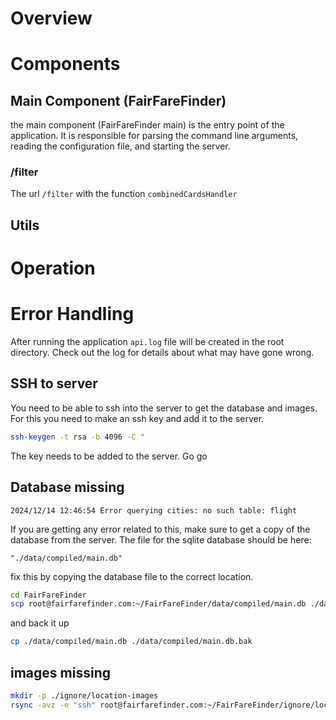 # Overview

# Components

## Main Component (FairFareFinder)

the main component (FairFareFinder main) is the entry point of the application. It is responsible for parsing the command line arguments, reading the configuration file, and starting the server.

### /filter

The url `/filter` with the function `combinedCardsHandler`

## Utils

# Operation

# Error Handling

After running the application `api.log` file will be created in the root directory. Check out the log for details about what may have gone wrong.

## SSH to server

You need to be able to ssh into the server to get the database and images. For this you need to make an ssh key and add it to the server.

<!-- we will update this when the next person needs to do it -->

```bash
ssh-keygen -t rsa -b 4096 -C "
```

The key needs to be added to the server. Go go

## Database missing

```text
2024/12/14 12:46:54 Error querying cities: no such table: flight
```

If you are getting any error related to this, make sure to get a copy of the database from the server.
The file for the sqlite database should be here:

```
"./data/compiled/main.db"
```

fix this by copying the database file to the correct location.

```bash
cd FairFareFinder
scp root@fairfarefinder.com:~/FairFareFinder/data/compiled/main.db ./data/compiled/main.db
```

and back it up

```bash
cp ./data/compiled/main.db ./data/compiled/main.db.bak
```

## images missing

```bash
mkdir -p ./ignore/location-images
rsync -avz -e "ssh" root@fairfarefinder.com:~/FairFareFinder/ignore/location-images/ ./ignore/location-images/
```
